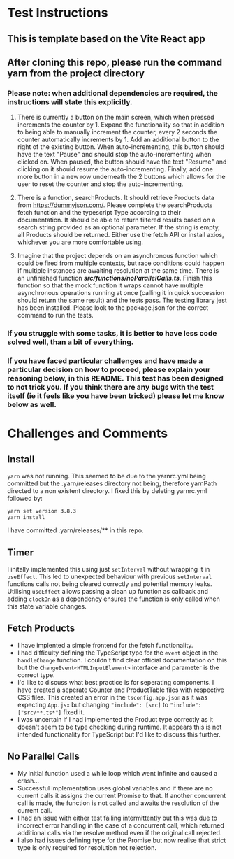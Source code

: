 # Test Instructions

## This is template based on the Vite React app

## After cloning this repo, please run the command **yarn** from the project directory

### Please note: when additional dependencies are required, the instructions will state this explicitly.

1. There is currently a button on the main screen, which when pressed increments the counter by 1. Expand the functionality so that in addition to being able to manually increment the counter, every 2 seconds the counter automatically increments by 1. Add an additional button to the right of the existing button. When auto-incrementing, this button should have the text "Pause" and should stop the auto-incrementing when clicked on. When paused, the button should have the text "Resume" and clicking on it should resume the auto-incrementing. Finally, add one more button in a new row underneath the 2 buttons which allows for the user to reset the counter and stop the auto-incrementing.

2. There is a function, searchProducts. It should retrieve Products data from https://dummyjson.com/. Please complete the searchProducts fetch function and the typescript Type according to their documentation. It should be able to return filtered results based on a search string provided as an optional parameter. If the string is empty, all Products should be returned. Either use the fetch API or install axios, whichever you are more comfortable using.

3. Imagine that the project depends on an asynchronous function which could be fired from multiple contexts, but race conditions could happen if multiple instances are awaiting resolution at the same time. There is an unfinished function **_src/functions/noParallelCalls.ts_**. Finish this function so that the mock function it wraps cannot have multiple asynchronous operations running at once (calling it in quick succession should return the same result) and the tests pass. The testing library jest has been installed. Please look to the package.json for the correct command to run the tests.

### If you struggle with some tasks, it is better to have less code solved well, than a bit of everything.

### If you have faced particular challenges and have made a particular decision on how to proceed, please explain your reasoning below, in this README. This test has been designed to not trick you. If you think there are any bugs with the test itself (ie it feels like you have been tricked) please let me know below as well.

# Challenges and Comments
## Install
`yarn` was not running. This seemed to be due to the yarnrc.yml being committed but the .yarn/releases directory not being, therefore yarnPath directed to a non existent directory. I fixed this by deleting yarnrc.yml followed by:
```
yarn set version 3.8.3
yarn install
```
I have committed .yarn/releases/** in this repo.

## Timer

I initally implemented this using just `setInterval` without wrapping it in `useEffect`. This led to unexpected behaviour with previous `setInterval` functions calls not being cleared correctly and potential memory leaks. Utilising `useEffect` allows passing a clean up function as callback and adding `clockOn` as a dependency ensures the function is only called when this state variable changes.

## Fetch Products
- I have implented a simple frontend for the fetch functionality. 
- I had difficulty defining the TypeScript type for the `event` object in the `handleChange` function. I couldn't find clear official documentation on this but the `ChangeEvent<HTMLInputElement>` interface and parameter is the correct type.
- I'd like to discuss what best practice is for seperating components. I have created a seperate Counter and ProductTable files with respective CSS files. This created an error in the `tsconfig.app.json` as it was expecting `App.jsx` but changing `"include": [src]` to `"include": ["src/**.ts*"]` fixed it.
- I was uncertain if I had implemented the Product type correctly as it doesn't seem to be type checking during runtime. It appears this is not intended functionality for TypeScript but I'd like to discuss this further.

## No Parallel Calls
- My initial function used a while loop which went infinite and caused a crash...
- Successful implementation uses global variables and if there are no current calls it assigns the current Promise to that. If another concurrent call is made, the function is not called and awaits the resolution of the current call.
- I had an issue with either test failing intermittently but this was due to incorrect error handling in the case of a concurrent call, which returned additional calls via the resolve method even if the original call rejected.
- I also had issues defining type for the Promise but now realise that strict type is only required for resolution not rejection.


